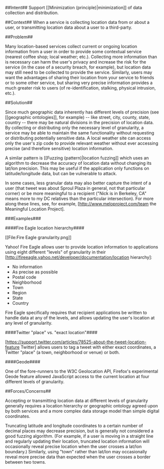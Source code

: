 ##Intent##
Support [[Minimization (principle)|minimization]] of data collection and distribution.

##Context##
When a service is collecting location data from or about a user, or transmitting location data about a user to a third-party.

##Problem##

Many location-based services collect current or ongoing location information from a user in order to provide some contextual service (nearest coffee shop; local weather; etc.). Collecting more information than is necessary can harm the user's privacy and increase the risk for the service (in the case of a security breach, for example), but location data may still need to be collected to provide the service. Similarly, users may want the advantages of sharing their location from your service to friends or to some other service, but sharing very precise information provides a much greater risk to users (of re-identification, stalking, physical intrusion, etc.).

##Solution##

Since much geographic data inherently has different levels of precision (see [[geographic ontologies]], for example) -- like street, city, county, state, country -- there may be natural divisions in the precision of location data. By collecting or distributing only the necessary level of granularity, a service may be able to maintain the same functionality without requesting or distributing potentially sensitive data. A local weather site can access only the user's zip code to provide relevant weather without ever accessing precise (and therefore sensitive) location information.

A similar pattern is [[Fuzzing (pattern)|location fuzzing]] which uses an algorithm to decrease the accuracy of location data without changing its lat/lon precision. This may be useful if the application only functions on latitude/longitude data, but can be vulnerable to attack.

In some cases, less granular data may also better capture the intent of a user (that tweet was about Sproul Plaza in general, not that particular corner) or be more meaningful to a recipient ("Nick is in Berkeley, CA" means more to my DC relatives than the particular intersection). For more along these lines, see, for example, [http://www.meloproject.com/team the Meaningful Location Project].

###Examples###

####Fire Eagle location hierarchy####

[[File:Fire Eagle granularity.png]]

Yahoo! Fire Eagle allows user to provide location information to applications using eight different "levels" of granularity in their [http://fireeagle.yahoo.net/developer/documentation/location hierarchy]: 
* No information
* As precise as possible
* Postal code
* Neighborhood
* Town
* Region
* State
* Country

Fire Eagle specifically requires that recipient applications be written to handle data at any of the levels, and allows updating the user's location at any level of granularity.

####Twitter "place" vs. "exact location"####

[https://support.twitter.com/articles/78525-about-the-tweet-location-feature Twitter] allows users to tag a tweet with either exact coordinates, a Twitter "place" (a town, neighborhood or venue) or both.

####Geode####

One of the fore-runners to the W3C Geolocation API, Firefox's experimental Geode feature allowed JavaScript access to the current location at four different levels of granularity.

##Forces/Concerns##

Accepting or transmitting location data at different levels of granularity generally requires a location hierarchy or geographic ontology agreed upon by both services and a more complex data storage model than simple digital coordinates.  

Truncating latitude and longitude coordinates to a certain number of decimal places may decrease precision, but is generally not considered a good fuzzing algorithm. (For example, if a user is moving in a straight line and regularly updating their location, truncated location information will occasionally reveal precise location when the user crosses a lat/lon boundary.) Similarly, using "town" rather than lat/lon may occasionally reveal more precise data than expected when the user crosses a border between two towns.